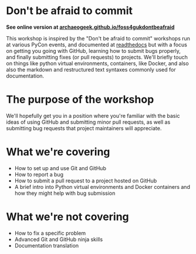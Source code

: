 # Don't be afraid to commit

**See online version at [archaeogeek.github.io/foss4gukdontbeafraid](http://archaeogeek.github.io/foss4gukdontbeafraid/)**

This workshop is inspired by the "Don't be afraid to commit" workshops run at various PyCon events, and documented at [readthedocs](http://dont-be-afraid-to-commit.readthedocs.io/en/latest/index.html#) but with a focus on getting you going with GitHub, learning how to submit bugs properly, and finally submitting fixes (or pull requests) to projects. We'll briefly touch on things like python virtual environments, containers, like Docker, and also also the markdown and restructured text syntaxes commonly used for documentation.

# The purpose of the workshop

We'll hopefully get you in a position where you're familiar with the basic ideas of using GitHub and submitting minor pull requests, as well as submitting bug requests that project maintainers will appreciate.

# What we're covering

 * How to set up and use Git and GitHub
 * How to report a bug
 * How to submit a pull request to a project hosted on GitHub
 * A brief intro into Python virtual environments and Docker containers and how they might help with bug submission

# What we're not covering

 * How to fix a specific problem
 * Advanced Git and GitHub ninja skills
 * Documentation translation

